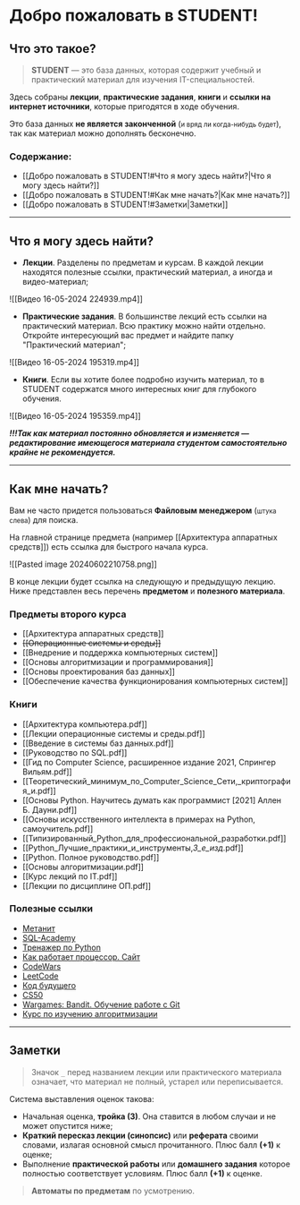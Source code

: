 # Добро пожаловать в STUDENT!
## Что это такое?

> **STUDENT** — это база данных, которая содержит учебный и практический материал для изучения IT-специальностей. 

Здесь собраны **лекции**, **практические задания**, **книги** и **ссылки на интернет источники**, которые пригодятся в ходе обучения. 

Это база данных **не является законченной** (<small>и вряд ли когда-нибудь будет</small>), так как материал можно дополнять бесконечно.

### Содержание:

- [[Добро пожаловать в STUDENT!#Что я могу здесь найти?|Что я могу здесь найти?]]
- [[Добро пожаловать в STUDENT!#Как мне начать?|Как мне начать?]]
- [[Добро пожаловать в STUDENT!#Заметки|Заметки]]

---
## Что я могу здесь найти?

- **Лекции**. Разделены по предметам и курсам. В каждой лекции находятся полезные ссылки, практический материал, а иногда и видео-материал;

![[Видео 16-05-2024 224939.mp4]]

- **Практические задания**. В большинстве лекций есть ссылки на практический материал. Всю практику можно найти отдельно. Откройте интересующий вас предмет и найдите папку "Практический материал";

![[Видео 16-05-2024 195319.mp4]]

- **Книги**. Если вы хотите более подробно изучить материал, то в STUDENT содержатся много интересных книг для глубокого обучения.

![[Видео 16-05-2024 195359.mp4]]

***!!!Так как материал постоянно обновляется и изменяется — редактирование имеющегося материала студентом самостоятельно крайне не рекомендуется.***

---
## Как мне начать?

Вам не часто придется пользоваться **Файловым менеджером** (<small>штука слева</small>) для поиска. 

На главной странице предмета (например [[Архитектура аппаратных средств]]) есть ссылка для быстрого начала курса. 

![[Pasted image 20240602210758.png]]

В конце лекции будет ссылка на следующую и предыдущую лекцию.
Ниже представлен весь перечень **предметом** и **полезного материала**.

### Предметы второго курса

- [[Архитектура аппаратных средств]]
- ~~[[Операционные системы и среды]]~~
- [[Внедрение и поддержка компьютерных систем]]
- [[Основы алгоритмизации и программирования]]
- [[Основы проектирования баз данных]]
- [[Обеспечение качества функционирования компьютерных систем]]

### Книги

- [[Архитектура компьютера.pdf]]
- [[Лекции операционные системы и среды.pdf]]
- [[Введение в системы баз данных.pdf]]
- [[Руководство по SQL.pdf]]
- [[Гид по Computer Science, расширенное издание 2021, Спрингер Вильям.pdf]]
- [[Теоретический_минимум_по_Computer_Science_Сети,_криптография_и.pdf]]
- [[Основы Python. Научитесь думать как программист [2021] Аллен Б. Дауни.pdf]]
- [[Основы искусственного интеллекта в примерах на Python, самоучитель.pdf]]
- [[Типизированный_Python_для_профессиональной_разработки.pdf]]
- [[Python_Лучшие_практики_и_инструменты,_3_е_изд_.pdf]]
- [[Python. Полное руководство.pdf]]
- [[Основы алгоритмизации.pdf]]
- [[Курс лекций по IT.pdf]]
- [[Лекции по дисциплине ОП.pdf]]

### Полезные ссылки

- [Метанит](https://metanit.com/python/)
- [SQL-Academy](https://sql-academy.org/ru)
- [Тренажер по Python](https://pythontutor.ru/)
- [Как работает процессор. Сайт](http://www.simplecpu.com/Binary.html)
- [CodeWars](https://www.codewars.com/)
- [LeetCode](https://leetcode.com/)
- [Код будущего](https://start.1t.ru/c/index.html?amp&amp)
- [CS50](https://cs50.harvard.edu/x/2024/)
- [Wargames: Bandit. Обучение работе с Git](https://overthewire.org/wargames/bandit/)
- [Курс по изучению алгоритмизации](https://www.khanacademy.org/computing/computer-science/algorithms)

---
## Заметки

> Значок `_` перед названием лекции или практического материала означает, что материал не полный, устарел или переписывается.

Система выставления оценок такова:
- Начальная оценка, **тройка (3)**. Она ставится в любом случаи и не может опустится ниже;
- **Краткий пересказ лекции (синопсис)** или **реферата** своими словами, излагая основной смысл прочитанного.  Плюс балл **(+1)** к оценке;
- Выполнение **практической работы** или **домашнего задания** которое полностью соответствует условиям. Плюс балл **(+1)** к оценке.

> **Автоматы по предметам** по усмотрению.
